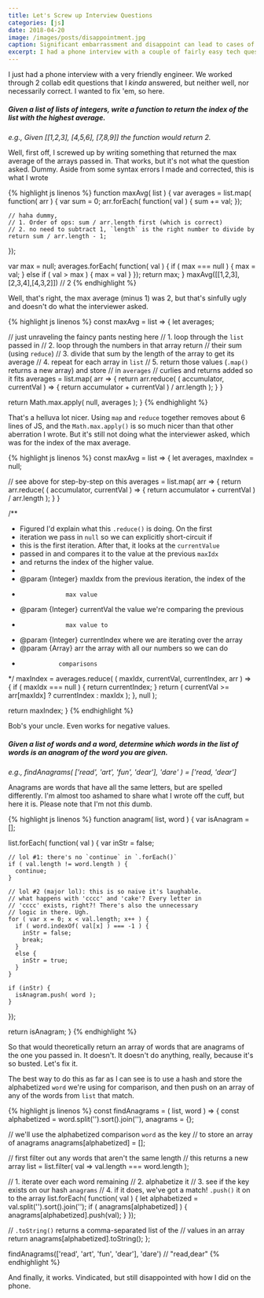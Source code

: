 ```yaml
---
title: Let's Screw up Interview Questions
categories: [js]
date: 2018-04-20
image: /images/posts/disappointment.jpg
caption: Significant embarrassment and disappoint can lead to cases of becoming a statue
excerpt: I had a phone interview with a couple of fairly easy tech questions. My answers were incorrect (and non-functional), so I wanted to rewrite them.
---
```


I just had a phone interview with a very friendly engineer. We worked through 2 collab edit questions that I _kinda_ answered, but neither well, nor necessarily correct. I wanted to fix 'em, so here.

##### Given a list of lists of integers, write a function to return the index of the list with the highest average.

<em>e.g., Given [[1,2,3], [4,5,6], [7,8,9]] the function would return 2.</em>

Well, first off, I screwed up by writing something that returned the max average of the arrays passed in. That works, but it's not what the question asked. Dummy. Aside from some syntax errors I made and corrected, this is what I wrote

{% highlight js linenos %}
function maxAvg( list ) {
  var averages = list.map( function( arr ) {
    var sum = 0;
    arr.forEach( function( val ) {
      sum += val;
    });

    // haha dummy,
    // 1. Order of ops: sum / arr.length first (which is correct)
    // 2. no need to subtract 1, `length` is the right number to divide by
    return sum / arr.length - 1;
  });

  var max = null;
  averages.forEach( function( val ) {
    if ( max === null ) {
      max = val;
    }
    else if ( val > max ) {
      max = val
    }
  });
  return max;
}
maxAvg([[1,2,3],[2,3,4],[4,3,2]]) // 2
{% endhighlight %}

Well, that's right, the max average (minus 1) was 2, but that's sinfully ugly and doesn't do what the interviewer asked.

{% highlight js linenos %}
const maxAvg = list => {
  let averages;

  // just unraveling the faincy pants nesting here
  // 1. loop through the `list` passed in
  // 2. loop through the numbers in that array return
  //    their sum (using `reduce`)
  // 3. divide that sum by the length of the array to get its average
  // 4. repeat for each array in `list`
  // 5. return those values (`.map()` returns a new array) and store
  //    in `averages`
  // curlies and returns added so it fits
  averages = list.map( arr => {
    return arr.reduce( ( accumulator, currentVal ) => {
      return accumulator + currentVal ) / arr.length );
    }
  }

  return Math.max.apply( null, averages );
}
{% endhighlight %}

That's a helluva lot nicer. Using `map` and `reduce` together removes about 6 lines of JS, and the `Math.max.apply()` is so much nicer than that other aberration I wrote. But it's still not doing what the interviewer asked, which was for the index of the max average.


{% highlight js linenos %}
const maxAvg = list => {
  let averages,
      maxIndex = null;

  // see above for step-by-step on this
  averages = list.map( arr => {
    return arr.reduce( ( accumulator, currentVal ) => {
      return accumulator + currentVal ) / arr.length );
    }
  }

  /**
   * Figured I'd explain what this `.reduce()` is doing. On the first
   * iteration we pass in `null` so we can explicitly short-circuit if
   * this is the first iteration. After that, it looks at the `currentValue`
   * passed in and compares it to the value at the previous `maxIdx`
   * and returns the index of the higher value.
   *
   * @param {Integer} maxIdx from the previous iteration, the index of the
   *                  max value
   * @param {Integer} currentVal the value we're comparing the previous
   *                  max value to
   * @param {Integer} currentIndex where we are iterating over the array
   * @param {Array} arr the array with all our numbers so we can do
   *                comparisons
   */
  maxIndex = averages.reduce( ( maxIdx, currentVal, currentIndex, arr ) => {
    if ( maxIdx === null ) {
      return currentIndex;
    }
    return ( currentVal >= arr[maxIdx] ? currentIndex : maxIdx );
  }, null );

  return maxIndex;
}
{% endhighlight %}

Bob's your uncle. Even works for negative values.

##### Given a list of words and a word, determine which words in the list of words is an anagram of the word you are given.

<em>e.g., findAnagrams( ['read', 'art', 'fun', 'dear'], 'dare' ) = ['read, 'dear']</em>

Anagrams are words that have all the same letters, but are spelled differently. I'm almost too ashamed to share what I wrote off the cuff, but here it is. Please note that I'm not _this_ dumb.

{% highlight js linenos %}
function anagram( list, word ) {
  var isAnagram = [];

  list.forEach( function( val ) {
    var inStr = false;

    // lol #1: there's no `continue` in `.forEach()`
    if ( val.length != word.length ) {
      continue;
    }

    // lol #2 (major lol): this is so naive it's laughable.
    // what happens with 'cccc' and 'cake'? Every letter in
    // 'cccc' exists, right?! There's also the unnecessary
    // logic in there. Ugh.
    for ( var x = 0; x < val.length; x++ ) {
      if ( word.indexOf( val[x] ) === -1 ) {
        inStr = false;
        break;
      }
      else {
        inStr = true;
      }
    }

    if (inStr) {
      isAnagram.push( word );
    }
  });

  return isAnagram;
}
{% endhighlight %}

So that would theoretically return an array of words that are anagrams of the one you passed in. It doesn't. It doesn't do anything, really, because it's so busted. Let's fix it.

The best way to do this as far as I can see is to use a hash and store the alphabetized `word` we're using for comparison, and then push on an array of any of the words from `list` that match.

{% highlight js linenos %}
const findAnagrams = ( list, word ) => {
  const alphabetized = word.split('').sort().join(''),
        anagrams     = {};

  // we'll use the alphabetized comparison `word` as the key
  // to store an array of anagrams
  anagrams[alphabetized] = [];

  // first filter out any words that aren't the same length
  // this returns a new array
  list = list.filter( val => val.length === word.length );

  // 1. iterate over each word remaining
  // 2. alphabetize it
  // 3. see if the key exists on our hash `anagrams`
  // 4. if it does, we've got a match! `.push()` it on to the array
  list.forEach( function( val ) {
    let alphabetized = val.split('').sort().join('');
    if ( anagrams[alphabetized] ) {
      anagrams[alphabetized].push(val);
    }
  });

  // `.toString()` returns a comma-separated list of the
  // values in an array
  return anagrams[alphabetized].toString();
};

findAnagrams(['read', 'art', 'fun', 'dear'], 'dare') // "read,dear"
{% endhighlight %}

And finally, it works. Vindicated, but still disappointed with how I did on the phone.
